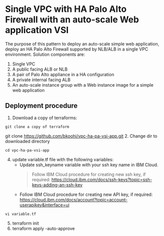# Single VPC with HA Palo Alto Firewall with an auto-scale Web application VSI
The purpose of this pattern to deploy an auto-scale simple web application, deploy an HA Palo Alto Firewall supported by NLB/ALB in a single VPC environment.
Solution components are:
1. Single VPC
2. A public facing ALB or NLB
3. A pair of Palo Alto appliance in a HA configuration
4. A private internal facing ALB
5. An auto-scale instance group with a Web instance image for a simple web application


## Deployment procedure
1. Download a copy of terraforms:
```
git clone a copy of terraform
```
git clone https://github.com/bkoohi/vpc-ha-pa-vsi-app.git
2. Change dir to downloaded directory
```
cd vpc-ha-pa-vsi-app
```
4. update variable.tf file with the following variables:
   - Update ssh_keyname variable with your ssh key name in IBM Cloud.
      > Follow IBM Cloud procedure for creating new ssh key, if required: https://cloud.ibm.com/docs/ssh-keys?topic=ssh-keys-adding-an-ssh-key
   - Follow IBM Cloud procedure for creating new API key, if required: https://cloud.ibm.com/docs/account?topic=account-userapikey&interface=ui

```
vi variable.tf
```

5. terraform init
6. terraform apply -auto-approve 
